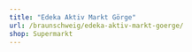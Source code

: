 ```yaml
---
title: "Edeka Aktiv Markt Görge"
url: /braunschweig/edeka-aktiv-markt-goerge/
shop: Supermarkt
---
```

